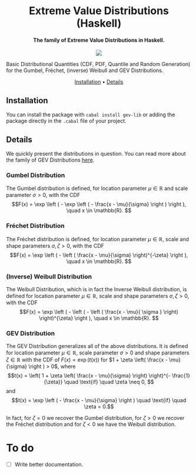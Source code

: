 <h1 align="center"> Extreme Value Distributions (Haskell) </h1>

<h4 align="center"> The family of Extreme Value Distributions in Haskell. </h4>

<p align="center">
  <a href="https://hackage.haskell.org/package/gev-lib">
    <img src="https://img.shields.io/badge/Version-0.2.0.1-blueviolet?style=for-the-badge&logo=Haskell">
  </a>
</p>

Basic Distributional Quantities (CDF, PDF, Quantile and Random Generation) for the Gumbel, Fréchet, (inverse) Weibull and GEV Distributions.

<p align="center">
  <a href="#Installation">Installation</a> •
  <a href="#Details">Details</a>
</p>

## Installation
You can install the package with `cabal install gev-lib` or adding the package directly in the `.cabal` file of your project.

## Details

We quickly present the distributions in question.
You can read more about the family of GEV Distributions [here](https://en.wikipedia.org/wiki/Generalized_extreme_value_distribution). 

### Gumbel Distribution

The Gumbel distribution is defined, for location parameter $\mu \in \mathbb{R}$ and scale parameter $\sigma > 0$, with the CDF
$$F(x) = \exp \left ( - \exp  \left ( - \frac{x - \mu}{\sigma}   \right ) \right ), \quad x \in \mathbb{R}. $$

### Fréchet Distribution

The Fréchet distribution is defined, for location parameter $\mu \in \mathbb{R}$, scale and shape parameters $\sigma, \zeta >0$, with the CDF
$$F(x) = \exp \left ( - \left ( \frac{x - \mu}{\sigma} \right)^{-\zeta} \right ), \quad x \in \mathbb{R}. $$

### (Inverse) Weibull Distribution

The Weibull Distribution, which is in fact the Inverse Weibull distribution, is defined for location parameter $\mu \in \mathbb{R}$, scale and shape parameters $\sigma, \zeta >0$, with the CDF
$$F(x) = \exp \left ( - \left (  - \left ( \frac{x - \mu}{ \sigma } \right) \right)^{\zeta}  \right ), \quad x \in \mathbb{R}. $$

### GEV Distribution

The GEV Distribution generalizes all of the above distributions. It is defined for location parameter $\mu \in \mathbb{R}$, scale parameter $\sigma >0$ and shape parameters $\zeta \in \mathbb{R}$ with the CDF of $F(x) = \exp \left ( t(x) \right)$ for $1 + \zeta \left( \frac{x - \mu}{\sigma} \right ) > 0$, where
$$t(x) = \left( 1 + \zeta \left( \frac{x - \mu}{\sigma} \right) \right)^{- \frac{1}{\zeta}} \quad \text{if} \quad \zeta \neq 0, $$
and
$$t(x) = \exp \left ( - \frac{x - \mu}{\sigma}  \right ) \quad \text{if} \quad \zeta = 0.$$

In fact, for $\zeta = 0$ we recover the Gumbel distribution, for $\zeta > 0$ we recover the Fréchet distribution and for $\zeta < 0$ we have the Weibull distribution.

# To do
- [ ] Write better documentation.
